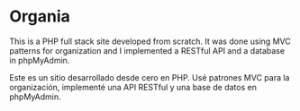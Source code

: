 # Organia

This is a PHP full stack site developed from scratch. It was done using MVC patterns for organization and I implemented a RESTful API and a database in phpMyAdmin. 

Este es un sitio desarrollado desde cero en PHP. Usé patrones MVC para la organización, implementé una API RESTful y una base de datos en phpMyAdmin.
